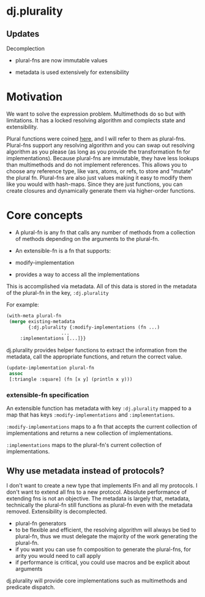 # dj.plurality

## Updates

Decomplection

- plural-fns are now immutable values

- metadata is used extensively for extensibility

# Motivation

We want to solve the expression problem. Multimethods do so but with limitations. It has a locked resolving algorithm and complects state and extensibility.

Plural functions were coined [here](https://groups.google.com/forum/?fromgroups=#!topic/clojure/KC-zfUE1rXk), and I will refer to them as plural-fns. Plural-fns support any resolving algorithm and you can swap out resolving algorithm as you please (as long as you provide the transformation fn for implementations). Because plural-fns are immutable, they have less lookups than multimethods and do not implement references. This allows you to choose any reference type, like vars, atoms, or refs, to store and "mutate" the plural fn. Plural-fns are also just values making it easy to modify them like you would with hash-maps. Since they are just functions, you can create closures and dynamically generate them via higher-order functions.

# Core concepts

- A plural-fn is any fn that calls any number of methods from a collection of methods depending on the arguments to the plural-fn.

- An extensible-fn is a fn that supports:
 - modify-implementation
 - provides a way to access all the implementations

This is accomplished via metadata. All of this data is stored in the metadata of the plural-fn in the key, `:dj.plurality`

For example:

```lisp
(with-meta plural-fn
 (merge existing-metadata
        {:dj.plurality {:modify-implementations (fn ...)
	                ...
	 :implementations [...]}}
```

dj.plurality provides helper functions to extract the information from the metadata, call the appropriate functions, and return the correct value.

```lisp
(update-implementation plural-fn
 assoc
 [:triangle :square] (fn [x y] (println x y)))
```

### extensible-fn specification

An extensible function has metadata with key `:dj.plurality` mapped to a map that has keys `:modify-implementations` and `:implementations`.

`:modify-implementations` maps to a fn that accepts the current collection of implementations and returns a new collection of implementations.

`:implementations` maps to the plural-fn's current collection of implementations.

## Why use metadata instead of protocols?

I don't want to create a new type that implements IFn and all my protocols. I don't want to extend all fns to a new protocol. Absolute performance of extending fns is not an objective. The metadata is largely that, metadata, technically the plural-fn still functions as plural-fn even with the metadata removed. Extensibility is decomplected.

- plural-fn generators
 - to be flexible and efficient, the resolving algorithm will always be tied to plural-fn, thus we must delegate the majority of the work generating the plural-fn.
 - if you want you can use fn composition to generate the plural-fns, for arity you would need to call apply
 - if performance is critical, you could use macros and be explicit about arguments

dj.plurality will provide core implementations such as multimethods and predicate dispatch.
